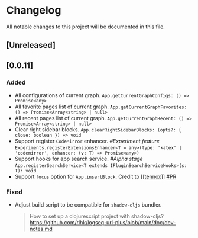 # Changelog

All notable changes to this project will be documented in this file.

## [Unreleased]

## [0.0.11]

### Added

- All configurations of current graph.
  `App.getCurrentGraphConfigs: () => Promise<any>`
- All favorite pages list of current graph.
  `App.getCurrentGraphFavorites: () => Promise<Array<string> | null>`
- All recent pages list of current graph.
  `App.getCurrentGraphRecent: () => Promise<Array<string> | null>`
- Clear right sidebar blocks.
  `App.clearRightSidebarBlocks: (opts?: { close: boolean }) => void`
- Support register `CodeMirror` enhancer. _#Experiment feature_
  `Experiments.registerExtensionsEnhancer<T = any>(type: 'katex' | 'codemirror', enhancer: (v: T) => Promise<any>)`
- Support hooks for app search service. _#Alpha stage_
  `App.registerSearchService<T extends IPluginSearchServiceHooks>(s: T): void`
- Support `focus` option for `App.insertBlock`. Credit
  to [[[tennox](https://github.com/tennox)]] [#PR](https://github.com/logseq/logseq/commit/4217057a44de65e5c64be37857af2fb4e9534b24)

### Fixed

- Adjust build script to be compatible for `shadow-cljs` bundler.
  > How to set up a clojurescript project with shadow-cljs?
  > https://github.com/rlhk/logseq-url-plus/blob/main/doc/dev-notes.md